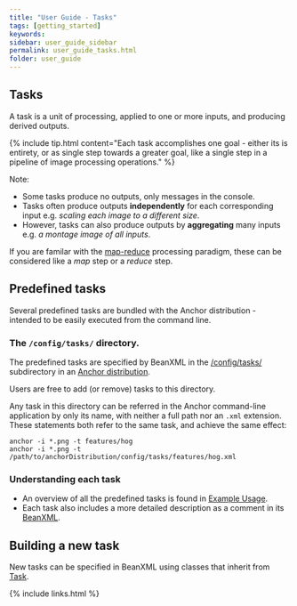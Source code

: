 ```yaml
---
title: "User Guide - Tasks"
tags: [getting_started]
keywords:
sidebar: user_guide_sidebar
permalink: user_guide_tasks.html
folder: user_guide
---
```


## Tasks

A task is a unit of processing, applied to one or more inputs, and producing derived outputs.

{% include tip.html content="Each task accomplishes one goal - either its is entirety, or as single step towards a greater goal, like a single step in a pipeline of image processing operations." %}

Note:
- Some tasks produce no outputs, only messages in the console.
- Tasks often produce outputs **independently** for each corresponding input e.g. *scaling each  image to a different size*.
- However, tasks can also produce outputs by **aggregating** many inputs e.g. *a montage image of all inputs*.

If you are familar with the [map-reduce](https://en.wikipedia.org/wiki/MapReduce) processing
paradigm, these can be considered like a *map* step or a *reduce* step.

## Predefined tasks

Several predefined tasks are bundled with the Anchor distribution - intended to be easily executed from the command line.

### The `/config/tasks/` directory.

The predefined tasks are specified by BeanXML in the [/config/tasks/](https://github.com/anchoranalysis/anchor-assembly/tree/master/anchor-assembly/src/main/resources/config/tasks) subdirectory in an [Anchor distribution](/developer_guide_anchor_distribution.html).

Users are free to add (or remove) tasks to this directory.

Any task in this directory can be referred in the Anchor command-line application by only its name, with neither a full path nor an `.xml` extension. These statements both refer to the same task, and achieve the same effect:

```shell
anchor -i *.png -t features/hog
anchor -i *.png -t /path/to/anchorDistribution/config/tasks/features/hog.xml
```

### Understanding each task

- An overview of all the predefined tasks is found in [Example Usage](/user_guide_examples.html).
- Each task also includes a more detailed description as a comment in its [BeanXML](https://github.com/anchoranalysis/anchor-assembly/tree/master/anchor-assembly/src/main/resources/config/tasks).


## Building a new task
 
New tasks can be specified in BeanXML using classes that inherit from [Task](/javadoc/org/anchoranalysis/experiment/bean/task/Task.html).

{% include links.html %}
